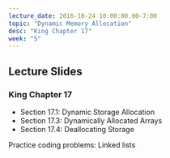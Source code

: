 ```yaml
---
lecture_date: 2016-10-24 10:00:00.00-7:00
topic: "Dynamic Memory Allocation"
desc: "King Chapter 17"
week: "5"
---
```


## Lecture Slides


### King Chapter 17

* Section 17.1: Dynamic Storage Allocation
* Section 17.3: Dynamically Allocated Arrays
* Section 17.4: Deallocating Storage


Practice coding problems: Linked lists	